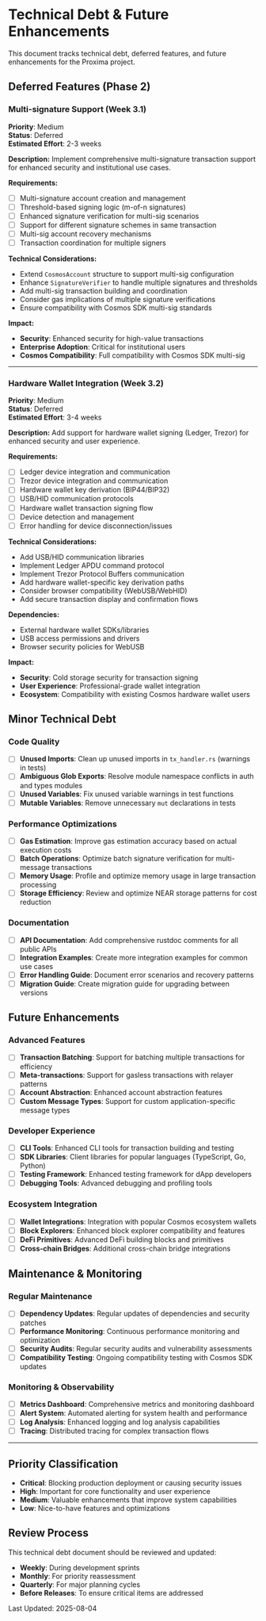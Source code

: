 # Technical Debt & Future Enhancements

This document tracks technical debt, deferred features, and future enhancements for the Proxima project.

## Deferred Features (Phase 2)

### Multi-signature Support (Week 3.1)
**Priority**: Medium  
**Status**: Deferred  
**Estimated Effort**: 2-3 weeks  

**Description:**
Implement comprehensive multi-signature transaction support for enhanced security and institutional use cases.

**Requirements:**
- [ ] Multi-signature account creation and management
- [ ] Threshold-based signing logic (m-of-n signatures)
- [ ] Enhanced signature verification for multi-sig scenarios
- [ ] Support for different signature schemes in same transaction
- [ ] Multi-sig account recovery mechanisms
- [ ] Transaction coordination for multiple signers

**Technical Considerations:**
- Extend `CosmosAccount` structure to support multi-sig configuration
- Enhance `SignatureVerifier` to handle multiple signatures and thresholds
- Add multi-sig transaction building and coordination
- Consider gas implications of multiple signature verifications
- Ensure compatibility with Cosmos SDK multi-sig standards

**Impact:**
- **Security**: Enhanced security for high-value transactions
- **Enterprise Adoption**: Critical for institutional users
- **Cosmos Compatibility**: Full compatibility with Cosmos SDK multi-sig

---

### Hardware Wallet Integration (Week 3.2)
**Priority**: Medium  
**Status**: Deferred  
**Estimated Effort**: 3-4 weeks  

**Description:**
Add support for hardware wallet signing (Ledger, Trezor) for enhanced security and user experience.

**Requirements:**
- [ ] Ledger device integration and communication
- [ ] Trezor device integration and communication
- [ ] Hardware wallet key derivation (BIP44/BIP32)
- [ ] USB/HID communication protocols
- [ ] Hardware wallet transaction signing flow
- [ ] Device detection and management
- [ ] Error handling for device disconnection/issues

**Technical Considerations:**
- Add USB/HID communication libraries
- Implement Ledger APDU command protocol
- Implement Trezor Protocol Buffers communication
- Add hardware wallet-specific key derivation paths
- Consider browser compatibility (WebUSB/WebHID)
- Add secure transaction display and confirmation flows

**Dependencies:**
- External hardware wallet SDKs/libraries
- USB access permissions and drivers
- Browser security policies for WebUSB

**Impact:**
- **Security**: Cold storage security for transaction signing
- **User Experience**: Professional-grade wallet integration
- **Ecosystem**: Compatibility with existing Cosmos hardware wallet users

## Minor Technical Debt

### Code Quality
- [ ] **Unused Imports**: Clean up unused imports in `tx_handler.rs` (warnings in tests)
- [ ] **Ambiguous Glob Exports**: Resolve module namespace conflicts in auth and types modules
- [ ] **Unused Variables**: Fix unused variable warnings in test functions
- [ ] **Mutable Variables**: Remove unnecessary `mut` declarations in tests

### Performance Optimizations
- [ ] **Gas Estimation**: Improve gas estimation accuracy based on actual execution costs
- [ ] **Batch Operations**: Optimize batch signature verification for multi-message transactions
- [ ] **Memory Usage**: Profile and optimize memory usage in large transaction processing
- [ ] **Storage Efficiency**: Review and optimize NEAR storage patterns for cost reduction

### Documentation
- [ ] **API Documentation**: Add comprehensive rustdoc comments for all public APIs
- [ ] **Integration Examples**: Create more integration examples for common use cases
- [ ] **Error Handling Guide**: Document error scenarios and recovery patterns
- [ ] **Migration Guide**: Create migration guide for upgrading between versions

## Future Enhancements

### Advanced Features
- [ ] **Transaction Batching**: Support for batching multiple transactions for efficiency
- [ ] **Meta-transactions**: Support for gasless transactions with relayer patterns
- [ ] **Account Abstraction**: Enhanced account abstraction features
- [ ] **Custom Message Types**: Support for custom application-specific message types

### Developer Experience
- [ ] **CLI Tools**: Enhanced CLI tools for transaction building and testing
- [ ] **SDK Libraries**: Client libraries for popular languages (TypeScript, Go, Python)
- [ ] **Testing Framework**: Enhanced testing framework for dApp developers
- [ ] **Debugging Tools**: Advanced debugging and profiling tools

### Ecosystem Integration
- [ ] **Wallet Integrations**: Integration with popular Cosmos ecosystem wallets
- [ ] **Block Explorers**: Enhanced block explorer compatibility and features
- [ ] **DeFi Primitives**: Advanced DeFi building blocks and primitives
- [ ] **Cross-chain Bridges**: Additional cross-chain bridge integrations

## Maintenance & Monitoring

### Regular Maintenance
- [ ] **Dependency Updates**: Regular updates of dependencies and security patches
- [ ] **Performance Monitoring**: Continuous performance monitoring and optimization
- [ ] **Security Audits**: Regular security audits and vulnerability assessments
- [ ] **Compatibility Testing**: Ongoing compatibility testing with Cosmos SDK updates

### Monitoring & Observability
- [ ] **Metrics Dashboard**: Comprehensive metrics and monitoring dashboard
- [ ] **Alert System**: Automated alerting for system health and performance
- [ ] **Log Analysis**: Enhanced logging and log analysis capabilities
- [ ] **Tracing**: Distributed tracing for complex transaction flows

---

## Priority Classification

- **Critical**: Blocking production deployment or causing security issues
- **High**: Important for core functionality and user experience
- **Medium**: Valuable enhancements that improve system capabilities
- **Low**: Nice-to-have features and optimizations

## Review Process

This technical debt document should be reviewed and updated:
- **Weekly**: During development sprints
- **Monthly**: For priority reassessment
- **Quarterly**: For major planning cycles
- **Before Releases**: To ensure critical items are addressed

Last Updated: 2025-08-04